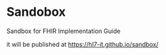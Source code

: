 # Sandobox
Sandbox for FHIR Implementation Guide

it will be published at https://hl7-it.github.io/sandbox/
